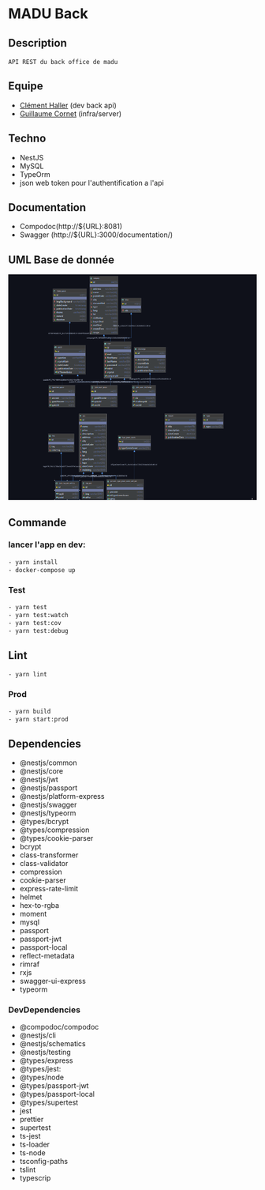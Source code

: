 # MADU Back


## Description
    API REST du back office de madu
    
## Equipe
* [Clément Haller](https://github.com/Telmalk) (dev back api)
* [Guillaume Cornet](https://github.com/vinicel) (infra/server)

## Techno
* NestJS
* MySQL
* TypeOrm
* json web token pour l'authentification a l'api


## Documentation
* Compodoc(http://${URL}:8081)
* Swagger (http://${URL}:3000/documentation/)

## UML Base de donnée
![Schema Base de donnée](./asset/maduBdd2.png)

## Commande
### lancer l'app en dev:
    - yarn install
    - docker-compose up
### Test
    - yarn test
    - yarn test:watch
    - yarn test:cov
    - yarn test:debug
    
## Lint
    - yarn lint
### Prod
    - yarn build
    - yarn start:prod


## Dependencies
*   @nestjs/common
*   @nestjs/core
*   @nestjs/jwt
*   @nestjs/passport
*   @nestjs/platform-express
*   @nestjs/swagger
*   @nestjs/typeorm
*   @types/bcrypt
*   @types/compression
*   @types/cookie-parser
*   bcrypt
*   class-transformer
*   class-validator
*   compression
*   cookie-parser
*   express-rate-limit
*   helmet
*   hex-to-rgba
*   moment
*   mysql
*   passport
*   passport-jwt
*   passport-local
*   reflect-metadata
*   rimraf
*   rxjs
*   swagger-ui-express
*   typeorm

### DevDependencies

*   @compodoc/compodoc
*   @nestjs/cli
*   @nestjs/schematics
*   @nestjs/testing
*   @types/express
*   @types/jest:
*   @types/node
*   @types/passport-jwt
*   @types/passport-local
*   @types/supertest
*   jest
*   prettier
*   supertest
*   ts-jest
*   ts-loader
*   ts-node
*   tsconfig-paths
*   tslint
*   typescrip
